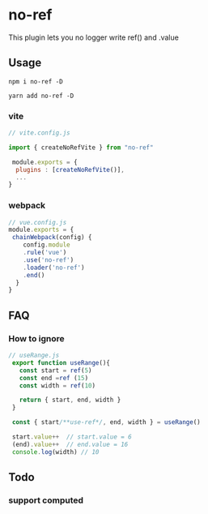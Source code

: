 # no-ref
 This plugin lets you no logger write ref() and .value

## Usage
`npm i no-ref -D` 

`yarn add no-ref -D`

### vite


```js
// vite.config.js

import { createNoRefVite } from "no-ref"

 module.exports = {
  plugins : [createNoRefVite()],
  ...
}
```
### webpack
```js
// vue.config.js
module.exports = {
 chainWebpack(config) {
    config.module
    .rule('vue')
    .use('no-ref')
    .loader('no-ref')
    .end()
  }
}
```
### 

## FAQ
### How to ignore
```js
// useRange.js
 export function useRange(){
   const start = ref(5)
   const end =ref (15)
   const width = ref(10)

   return { start, end, width }
 } 
 ```
```js
 const { start/**use-ref*/, end, width } = useRange()

 start.value++  // start.value = 6
 (end).value++  // end.value = 16
 console.log(width) // 10

 ```

## Todo
### support computed